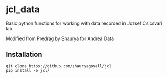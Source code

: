 # jcl_data
Basic python functions for working with data recorded in Jozsef Csicsvari lab.

Modified from Predrag by Shaurya for Andrea Data

## Installation
```
git clone https://github.com/shauryagoyall/jcl
pip install -e jcl/
```

